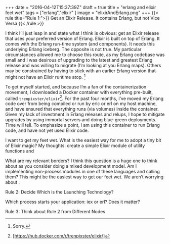 +++
date = "2016-04-12T15:37:39Z"
draft = true
title = "erlang and elixir feet wet"
tags = ["erlang","elixir" ] 
image = "elixirAndErlang.png"
+++
{{< rule title="Rule 1:">}}
  Get an Elixir Release.  It contains Erlang, but not Vice Versa
{{< /rule >}}

  I think I’ll just leap in and state what I think is obvious:  get an Elixir
  release that uses your preferred version of Erlang.  Elixir is built on top
  of Erlang.  It comes with the Erlang run-time system (and components).  It
  needs this underlying Erlang iceberg.  The opposite is not true.   My
  particular circumstances allowed me to choose this route, as my Erlang
  codebase was small and I was desirous of upgrading to the latest and greatest
  Erlang release and was willing to migrate (I’m looking at you Erlang maps).
  Others may be constrained by having to stick with an earlier Erlang version
  that might not have an Elixir runtime atop. [^1]

  To get myself started, and because I’m a fan of the containerization
  movement, I downloaded a Docker container with everything pre-built, called
  `trenpixster/elixir`[^2].  For the past four months, I’ve moved my Erlang code over
  from being compiled or run by erlc or erl on my host machine, and have
  ensured that everything runs (via volumes) inside the container.  Given my
  lack of investment in Erlang releases and relups, I hope to mitigate upgrades
  by using immortal servers and doing blue-green deployments.  Time will tell.
  To emphasize a point, I am using this container to run Erlang code, and have
  not yet used Elixir code.  

  I want to get my feet wet.  What is the easiest way for me to adopt a tiny
  bit of Elixir magic?  My thoughts:  create a simple Elixir module of utility
  functions and 




  What are my relevant borders?  I think this question is a huge one to think
  about as you consider doing a mixed development model.  Am I implementing
  non-process modules in one of these languages and calling them?  This might
  be the easiest way to get our feet wet.  We aren’t worrying about .
  
  Rule 2:   Decide Which is the Launching Technology?  
  
  Which process starts your application:  iex or erl?  Does it matter?  

  Rule 3:  Think about Rule 2 from Different Nodes

  [^1]: Sorry.
  [^2]: [https://hub.docker.com/r/trenpixster/elixir/]
